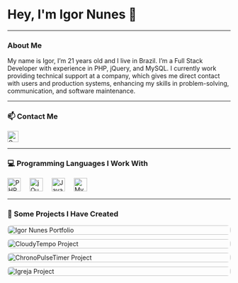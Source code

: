<h1 align="left">Hey, I'm Igor Nunes 👋</h1>

---

<h3 align="left">About Me</h3>

<p align="left">
  My name is Igor, I’m 21 years old and I live in Brazil. I’m a Full Stack Developer with experience in PHP, jQuery, and MySQL. I currently work providing technical support at a company, which gives me direct contact with users and production systems, enhancing my skills in problem-solving, communication, and software maintenance.
</p>

---

<h3 align="left">📫 Contact Me</h3>

<div align="left">
  <a href="mailto:Igornunes2j@gmail.com" target="_blank">
    <img src="https://img.shields.io/badge/Email-Igornunes2j@gmail.com-D14836?style=flat&logo=gmail&logoColor=white" height="25" alt="Gmail"/>
  </a>
</div>

---

<h3 align="left">💻 Programming Languages I Work With</h3>

<div align="left">
  <img src="https://cdn.jsdelivr.net/gh/devicons/devicon/icons/php/php-original.svg" height="30" alt="PHP" />
  <img width="12" />
  <img src="https://cdn.jsdelivr.net/gh/devicons/devicon/icons/jquery/jquery-plain-wordmark.svg" height="30" alt="jQuery" />
  <img width="12" />
  <img src="https://cdn.jsdelivr.net/gh/devicons/devicon/icons/javascript/javascript-plain.svg" height="30" alt="JavaScript" />
  <img width="12" />
  <img src="https://cdn.jsdelivr.net/gh/devicons/devicon/icons/mysql/mysql-original-wordmark.svg" height="30" alt="MySQL" />
</div>

---

<h3 align="left">🚀 Some Projects I Have Created</h3>

<div align="left" style="display: flex; flex-direction: column; gap: 10px; width: 100%;">
  <a href="https://igornunes.netlify.app/" target="_blank">
    <img style="width: 100%; border-radius: 8px;" src="https://via.placeholder.com/600x300?text=IgorNunes+Portfolio" alt="Igor Nunes Portfolio" />
  </a>
  <a href="https://cloudytempo.netlify.app/" target="_blank">
    <img style="width: 100%; border-radius: 8px;" src="https://via.placeholder.com/600x300?text=CloudyTempo" alt="CloudyTempo Project" />
  </a>
  <a href="https://chronopulsetimer.netlify.app/" target="_blank">
    <img style="width: 100%; border-radius: 8px;" src="https://via.placeholder.com/600x300?text=ChronoPulseTimer" alt="ChronoPulseTimer Project" />
  </a>
  <a href="http://igreja.byethost4.com/?i=2" target="_blank">
    <img style="width: 100%; border-radius: 8px;" src="https://via.placeholder.com/600x300?text=Igreja+Project" alt="Igreja Project" />
  </a>
</div>
